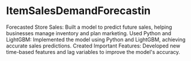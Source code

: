 # ItemSalesDemandForecastin
Forecasted Store Sales: Built a model to predict future sales, helping businesses manage inventory and plan marketing. Used Python and LightGBM: Implemented the model using Python and LightGBM, achieving accurate sales predictions. Created Important Features: Developed new time-based features and lag variables to improve the model's accuracy.
